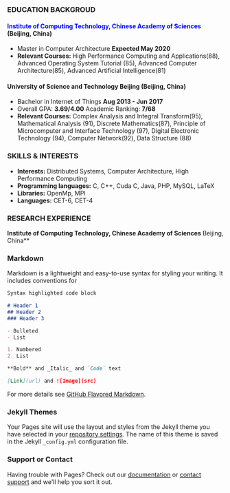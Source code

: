 ### EDUCATION BACKGROUD
#### <font color=Blue>**Institute of Computing Technology, Chinese Academy of Sciences**</font> **(Beijing, China)**
* Master in Computer Architecture                  **Expected May 2020**
* **Relevant Courses:** High Performance Computing and Applications(88), Advanced Operating System Tutorial (85), Advanced Computer
Architecture(85), Advanced Artificial Intelligence(81)
#### **University of Science and Technology Beijing**                    **(Beijing, China)**
* Bachelor in Internet of Things                     **Aug 2013 - Jun 2017**
* Overall GPA: **3.69/4.00**      Academic Ranking: **7/68**
* **Relevant Courses:** Complex Analysis and Integral Transform(95), Mathematical Analysis (91), Discrete Mathematics(87), Principle of
Microcomputer and Interface Technology (97), Digital Electronic Technology (94), Computer Network(92), Data Structure (88)
### SKILLS & INTERESTS
* **Interests:** Distributed Systems, Computer Architecture, High Performance Computing
* **Programming languages:** C, C++, Cuda C, Java, PHP, MySQL, LaTeX
* **Libraries:** OpenMp, MPI
* **Languages:** CET-6, CET-4

### RESEARCH EXPERIENCE
**Institute of Computing Technology, Chinese Academy of Sciences** Beijing, China**
### Markdown

Markdown is a lightweight and easy-to-use syntax for styling your writing. It includes conventions for

```markdown
Syntax highlighted code block

# Header 1
## Header 2
### Header 3

- Bulleted
- List

1. Numbered
2. List

**Bold** and _Italic_ and `Code` text

[Link](url) and ![Image](src)
```

For more details see [GitHub Flavored Markdown](https://guides.github.com/features/mastering-markdown/).

### Jekyll Themes

Your Pages site will use the layout and styles from the Jekyll theme you have selected in your [repository settings](https://github.com/lwiser/longtan.github.io/settings). The name of this theme is saved in the Jekyll `_config.yml` configuration file.

### Support or Contact

Having trouble with Pages? Check out our [documentation](https://help.github.com/categories/github-pages-basics/) or [contact support](https://github.com/contact) and we’ll help you sort it out.
